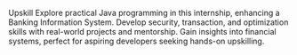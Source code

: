 Upskill Explore practical Java programming in this internship, enhancing a Banking Information System. Develop security, transaction, and optimization skills with real-world projects and mentorship. Gain insights into financial systems, perfect for aspiring developers seeking hands-on upskilling.
